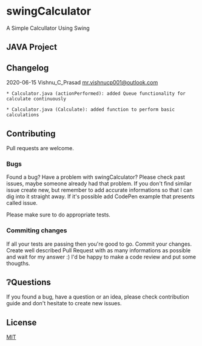 # swingCalculator

A Simple Calcullator Using Swing 

## JAVA Project

## Changelog
2020-06-15  Vishnu_C_Prasad  <mr.vishnucp001@outlook.com>

    * Calculator.java (actionPerformed): added Queue functionality for calculate continuously

    * Calculator.java (Calculate): added function to perform basic calculations


## Contributing
Pull requests are welcome.

### Bugs

Found a bug? Have a problem with swingCalculator? Please check past issues, maybe someone already had that problem. If you don't find similar issue create new, but remember to add accurate informations so that I can dig into it straight away. If it's possible add CodePen example that presents called issue.

Please make sure to do appropriate tests.

### Commiting changes

If all your tests are passing then you're good to go. Commit your changes.
Create well described Pull Request with as many informations as possible and wait for my answer :) I'd be happy to make a code review and put some thougths.

## ❔Questions

If you found a bug, have a question or an idea, please check contribution guide and don't hesitate to create new issues.

## License
[MIT](https://choosealicense.com/licenses/mit/)
